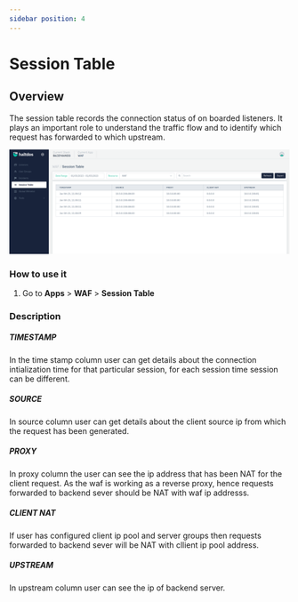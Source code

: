 ```yaml
---
sidebar position: 4
---
```


# Session Table

## Overview

The session table records the connection status of on boarded listeners. It plays an important role  to understand the traffic flow and to identify which request has forwarded to which upstream.

![session_table](/img/waf/v2/sessiontable.png)

### How to use it

1. Go to **Apps** > **WAF** > **Session Table**

### Description

##### **TIMESTAMP**

In the time stamp column user can get details about the connection intialization time for that particular session, for each session time session can be different.

##### **SOURCE**

In source column user can get details about the client source ip from which the request has been generated.

##### **PROXY**
In proxy column the user can see the ip address that has been NAT for the client request. As the waf is working as a reverse proxy, hence requests forwarded to backend sever should be NAT with waf ip addresss.

##### **CLIENT NAT**

If user has configured client ip pool and server groups then requests forwarded to backend sever will be NAT with cllient ip pool address.
 

##### **UPSTREAM**

In upstream column user can see the ip of backend server. 